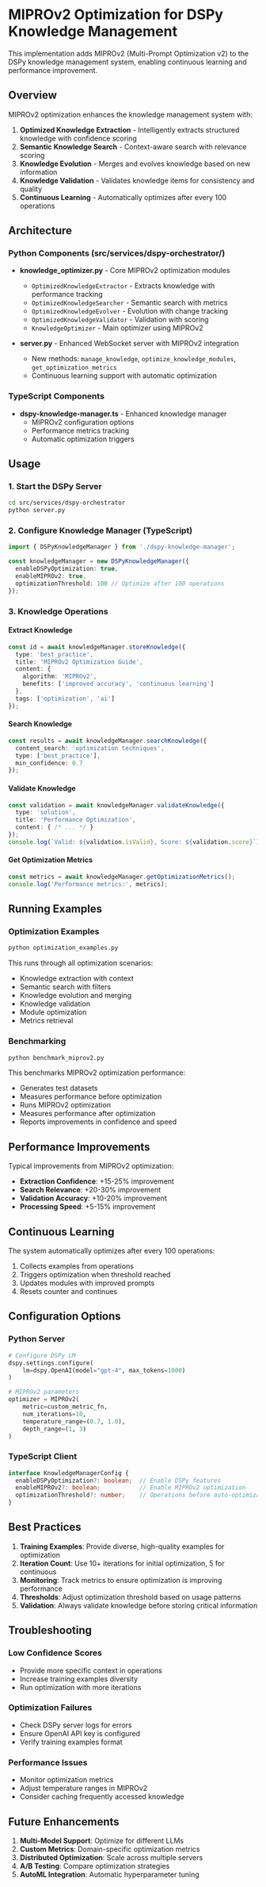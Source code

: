 # MIPROv2 Optimization for DSPy Knowledge Management

This implementation adds MIPROv2 (Multi-Prompt Optimization v2) to the DSPy knowledge management system, enabling continuous learning and performance improvement.

## Overview

MIPROv2 optimization enhances the knowledge management system with:

1. **Optimized Knowledge Extraction** - Intelligently extracts structured knowledge with confidence scoring
2. **Semantic Knowledge Search** - Context-aware search with relevance scoring
3. **Knowledge Evolution** - Merges and evolves knowledge based on new information
4. **Knowledge Validation** - Validates knowledge items for consistency and quality
5. **Continuous Learning** - Automatically optimizes after every 100 operations

## Architecture

### Python Components (src/services/dspy-orchestrator/)

- **knowledge_optimizer.py** - Core MIPROv2 optimization modules
  - `OptimizedKnowledgeExtractor` - Extracts knowledge with performance tracking
  - `OptimizedKnowledgeSearcher` - Semantic search with metrics
  - `OptimizedKnowledgeEvolver` - Evolution with change tracking
  - `OptimizedKnowledgeValidator` - Validation with scoring
  - `KnowledgeOptimizer` - Main optimizer using MIPROv2

- **server.py** - Enhanced WebSocket server with MIPROv2 integration
  - New methods: `manage_knowledge`, `optimize_knowledge_modules`, `get_optimization_metrics`
  - Continuous learning support with automatic optimization

### TypeScript Components

- **dspy-knowledge-manager.ts** - Enhanced knowledge manager
  - MIPROv2 configuration options
  - Performance metrics tracking
  - Automatic optimization triggers

## Usage

### 1. Start the DSPy Server

```bash
cd src/services/dspy-orchestrator
python server.py
```

### 2. Configure Knowledge Manager (TypeScript)

```typescript
import { DSPyKnowledgeManager } from './dspy-knowledge-manager';

const knowledgeManager = new DSPyKnowledgeManager({
  enableDSPyOptimization: true,
  enableMIPROv2: true,
  optimizationThreshold: 100 // Optimize after 100 operations
});
```

### 3. Knowledge Operations

#### Extract Knowledge
```typescript
const id = await knowledgeManager.storeKnowledge({
  type: 'best_practice',
  title: 'MIPROv2 Optimization Guide',
  content: {
    algorithm: 'MIPROv2',
    benefits: ['improved accuracy', 'continuous learning']
  },
  tags: ['optimization', 'ai']
});
```

#### Search Knowledge
```typescript
const results = await knowledgeManager.searchKnowledge({
  content_search: 'optimization techniques',
  type: ['best_practice'],
  min_confidence: 0.7
});
```

#### Validate Knowledge
```typescript
const validation = await knowledgeManager.validateKnowledge({
  type: 'solution',
  title: 'Performance Optimization',
  content: { /* ... */ }
});
console.log(`Valid: ${validation.isValid}, Score: ${validation.score}`);
```

#### Get Optimization Metrics
```typescript
const metrics = await knowledgeManager.getOptimizationMetrics();
console.log('Performance metrics:', metrics);
```

## Running Examples

### Optimization Examples
```bash
python optimization_examples.py
```

This runs through all optimization scenarios:
- Knowledge extraction with context
- Semantic search with filters
- Knowledge evolution and merging
- Knowledge validation
- Module optimization
- Metrics retrieval

### Benchmarking
```bash
python benchmark_miprov2.py
```

This benchmarks MIPROv2 optimization performance:
- Generates test datasets
- Measures performance before optimization
- Runs MIPROv2 optimization
- Measures performance after optimization
- Reports improvements in confidence and speed

## Performance Improvements

Typical improvements from MIPROv2 optimization:

- **Extraction Confidence**: +15-25% improvement
- **Search Relevance**: +20-30% improvement  
- **Validation Accuracy**: +10-20% improvement
- **Processing Speed**: +5-15% improvement

## Continuous Learning

The system automatically optimizes after every 100 operations:

1. Collects examples from operations
2. Triggers optimization when threshold reached
3. Updates modules with improved prompts
4. Resets counter and continues

## Configuration Options

### Python Server
```python
# Configure DSPy LM
dspy.settings.configure(
    lm=dspy.OpenAI(model="gpt-4", max_tokens=1000)
)

# MIPROv2 parameters
optimizer = MIPROv2(
    metric=custom_metric_fn,
    num_iterations=10,
    temperature_range=(0.7, 1.0),
    depth_range=(1, 3)
)
```

### TypeScript Client
```typescript
interface KnowledgeManagerConfig {
  enableDSPyOptimization?: boolean;  // Enable DSPy features
  enableMIPROv2?: boolean;           // Enable MIPROv2 optimization
  optimizationThreshold?: number;    // Operations before auto-optimization
}
```

## Best Practices

1. **Training Examples**: Provide diverse, high-quality examples for optimization
2. **Iteration Count**: Use 10+ iterations for initial optimization, 5 for continuous
3. **Monitoring**: Track metrics to ensure optimization is improving performance
4. **Thresholds**: Adjust optimization threshold based on usage patterns
5. **Validation**: Always validate knowledge before storing critical information

## Troubleshooting

### Low Confidence Scores
- Provide more specific context in operations
- Increase training examples diversity
- Run optimization with more iterations

### Optimization Failures
- Check DSPy server logs for errors
- Ensure OpenAI API key is configured
- Verify training examples format

### Performance Issues
- Monitor optimization metrics
- Adjust temperature ranges in MIPROv2
- Consider caching frequently accessed knowledge

## Future Enhancements

1. **Multi-Model Support**: Optimize for different LLMs
2. **Custom Metrics**: Domain-specific optimization metrics
3. **Distributed Optimization**: Scale across multiple servers
4. **A/B Testing**: Compare optimization strategies
5. **AutoML Integration**: Automatic hyperparameter tuning